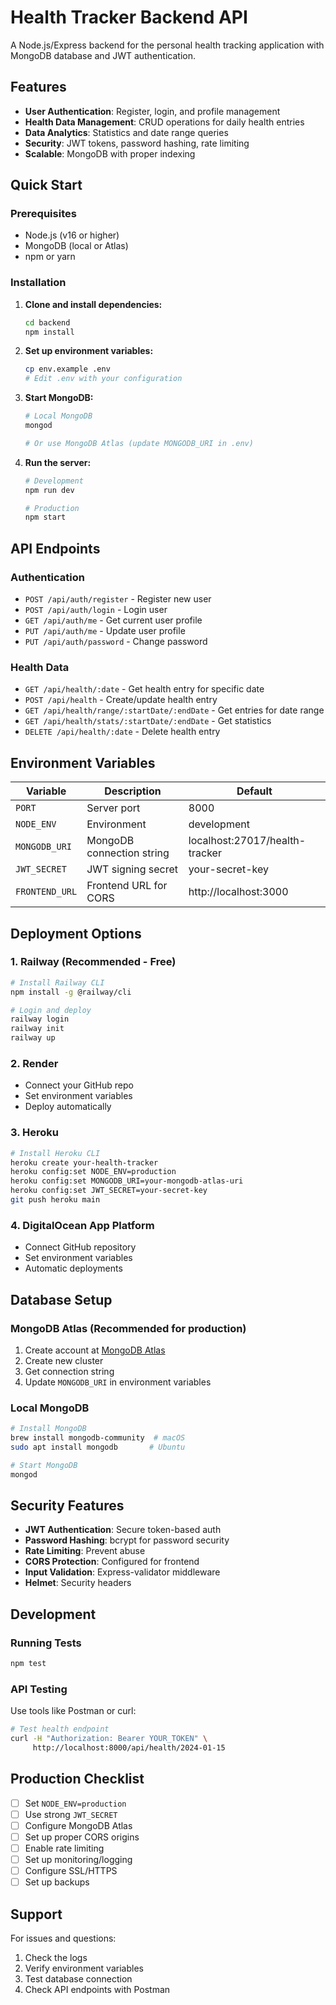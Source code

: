 # Health Tracker Backend API

A Node.js/Express backend for the personal health tracking application with MongoDB database and JWT authentication.

## Features

-   **User Authentication**: Register, login, and profile management
-   **Health Data Management**: CRUD operations for daily health entries
-   **Data Analytics**: Statistics and date range queries
-   **Security**: JWT tokens, password hashing, rate limiting
-   **Scalable**: MongoDB with proper indexing

## Quick Start

### Prerequisites

-   Node.js (v16 or higher)
-   MongoDB (local or Atlas)
-   npm or yarn

### Installation

1. **Clone and install dependencies:**

    ```bash
    cd backend
    npm install
    ```

2. **Set up environment variables:**

    ```bash
    cp env.example .env
    # Edit .env with your configuration
    ```

3. **Start MongoDB:**

    ```bash
    # Local MongoDB
    mongod

    # Or use MongoDB Atlas (update MONGODB_URI in .env)
    ```

4. **Run the server:**

    ```bash
    # Development
    npm run dev

    # Production
    npm start
    ```

## API Endpoints

### Authentication

-   `POST /api/auth/register` - Register new user
-   `POST /api/auth/login` - Login user
-   `GET /api/auth/me` - Get current user profile
-   `PUT /api/auth/me` - Update user profile
-   `PUT /api/auth/password` - Change password

### Health Data

-   `GET /api/health/:date` - Get health entry for specific date
-   `POST /api/health` - Create/update health entry
-   `GET /api/health/range/:startDate/:endDate` - Get entries for date range
-   `GET /api/health/stats/:startDate/:endDate` - Get statistics
-   `DELETE /api/health/:date` - Delete health entry

## Environment Variables

| Variable       | Description               | Default                        |
| -------------- | ------------------------- | ------------------------------ |
| `PORT`         | Server port               | 8000                           |
| `NODE_ENV`     | Environment               | development                    |
| `MONGODB_URI`  | MongoDB connection string | localhost:27017/health-tracker |
| `JWT_SECRET`   | JWT signing secret        | your-secret-key                |
| `FRONTEND_URL` | Frontend URL for CORS     | http://localhost:3000          |

## Deployment Options

### 1. Railway (Recommended - Free)

```bash
# Install Railway CLI
npm install -g @railway/cli

# Login and deploy
railway login
railway init
railway up
```

### 2. Render

-   Connect your GitHub repo
-   Set environment variables
-   Deploy automatically

### 3. Heroku

```bash
# Install Heroku CLI
heroku create your-health-tracker
heroku config:set NODE_ENV=production
heroku config:set MONGODB_URI=your-mongodb-atlas-uri
heroku config:set JWT_SECRET=your-secret-key
git push heroku main
```

### 4. DigitalOcean App Platform

-   Connect GitHub repository
-   Set environment variables
-   Automatic deployments

## Database Setup

### MongoDB Atlas (Recommended for production)

1. Create account at [MongoDB Atlas](https://www.mongodb.com/atlas)
2. Create new cluster
3. Get connection string
4. Update `MONGODB_URI` in environment variables

### Local MongoDB

```bash
# Install MongoDB
brew install mongodb-community  # macOS
sudo apt install mongodb       # Ubuntu

# Start MongoDB
mongod
```

## Security Features

-   **JWT Authentication**: Secure token-based auth
-   **Password Hashing**: bcrypt for password security
-   **Rate Limiting**: Prevent abuse
-   **CORS Protection**: Configured for frontend
-   **Input Validation**: Express-validator middleware
-   **Helmet**: Security headers

## Development

### Running Tests

```bash
npm test
```

### API Testing

Use tools like Postman or curl:

```bash
# Test health endpoint
curl -H "Authorization: Bearer YOUR_TOKEN" \
     http://localhost:8000/api/health/2024-01-15
```

## Production Checklist

-   [ ] Set `NODE_ENV=production`
-   [ ] Use strong `JWT_SECRET`
-   [ ] Configure MongoDB Atlas
-   [ ] Set up proper CORS origins
-   [ ] Enable rate limiting
-   [ ] Set up monitoring/logging
-   [ ] Configure SSL/HTTPS
-   [ ] Set up backups

## Support

For issues and questions:

1. Check the logs
2. Verify environment variables
3. Test database connection
4. Check API endpoints with Postman
